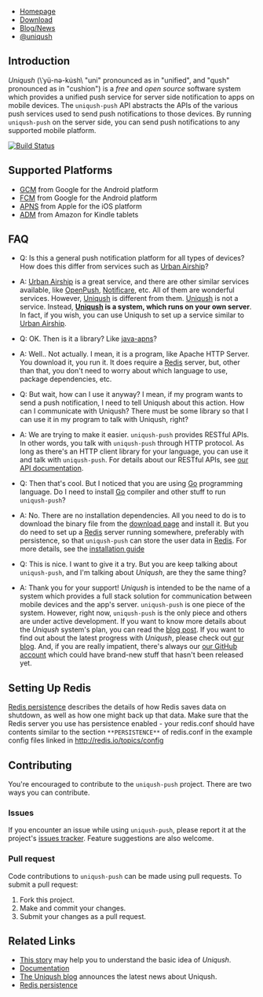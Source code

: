 - [Homepage](http://uniqush.org)
- [Download](http://uniqush.org/downloads.html)
- [Blog/News](http://blog.uniqush.org)
- [@uniqush](http://twitter.com/uniqush)

## Introduction ##

*Uniqush* (\ˈyü-nə-ku̇sh\ "uni" pronounced as in "unified", and "qush" pronounced as
in "cushion") is a _free_ and _open source_ software system which provides
a unified push service for server side notification to apps on mobile devices.
The `uniqush-push` API abstracts the APIs of the various push services used
to send push notifications to those devices. By running `uniqush-push` on the
server side, you can send push notifications to any supported mobile platform.

[![Build Status](https://travis-ci.org/uniqush/uniqush-push.svg?branch=master)](https://travis-ci.org/uniqush/uniqush-push)

## Supported Platforms ##

- [GCM](http://developer.android.com/guide/google/gcm/index.html) from Google for the Android platform
- [FCM](https://firebase.google.com/docs/cloud-messaging/) from Google for the Android platform
- [APNS](http://developer.apple.com/library/mac/#documentation/NetworkingInternet/Conceptual/RemoteNotificationsPG/ApplePushService/ApplePushService.html) from Apple for the iOS platform
- [ADM](https://developer.amazon.com/sdk/adm.html) from Amazon for Kindle tablets

## FAQ ##

- Q: Is this a general push notification platform for all types of devices? How does this differ
  from services such as [Urban Airship](http://urbanairship.com)?
- A: [Urban Airship](http://urbanairship.com) is a great service, and there are
  other similar services available, like [OpenPush](http://openpush.im/),
[Notificare](https://notifica.re/), etc. All of them are wonderful services.
However, [Uniqush](http://uniqush.org) is different from them.
[Uniqush](http://uniqush.org) is not a service. Instead,
**[Uniqush](http://uniqush.org) is a system, which runs on your own
server**. In fact, if you wish, you can use Uniqush to set up a service similar to [Urban Airship](http://urbanairship.com).

- Q: OK. Then is it a library? Like
  [java-apns](https://github.com/notnoop/java-apns)?
- A: Well.. Not actually. I mean, it is a program, like Apache HTTP Server. You download it, you run it. It does require a [Redis](http://redis.io/) server, but, other than that, you don't need to worry about which language to use, package dependencies, etc.

- Q: But wait, how can I use it anyway? I mean, if my program wants to send
  a push notification, I need to tell Uniqush about this action. How can I
  communicate with Uniqush? There must be some library so that I can use it
  in my program to talk with Uniqush, right?
- A: We are trying to make it easier. `uniqush-push` provides RESTful APIs. In
  other words, you talk with `uniqush-push` through HTTP protocol. As long as
there's an HTTP client library for your language, you can use it and talk with
`uniqush-push`. For details about our RESTful APIs, see [our API
documentation](http://uniqush.org/documentation/usage.html).

- Q: Then that's cool. But I noticed that you are using [Go](http://golang.org) programming language. Do I need to install [Go](http://golang.org) compiler and other stuff to run `uniqush-push`?
- A: No. There are no installation dependencies. All you need to do is to download the
  binary file from the [download page](http://uniqush.org/downloads.html) and
install it. But you do need to set up a [Redis](http://redis.io) server running
somewhere, preferably with persistence, so that `uniqush-push` can store the
user data in [Redis](http://redis.io). For more details, see the
[installation guide](http://uniqush.org/documentation/install.html)

- Q: This is nice. I want to give it a try. But you are keep talking about `uniqush-push`, and I'm talking about *Uniqush*, are they the same thing?
- A: Thank you for your support! *Uniqush* is intended to be the name of a
  system which provides a full stack solution for communication between mobile
devices and the app's server. `uniqush-push` is one piece of the system.
However, right now, `uniqush-push` is the only piece and others are under
active development. If you want to know more details about the *Uniqush*
system's plan, you can read the [blog
post](http://blog.uniqush.org/uniqush-after-go1.html). If you want to find out
about the latest progress with *Uniqush*, please check out [our
 blog](http://blog.uniqush.org/). And, if you are really impatient, there's
 always our [our GitHub account](http://github.com/uniqush) which could have
 brand-new stuff that hasn't been released yet.

## Setting Up Redis ##

[Redis persistence](http://redis.io/topics/persistence) describes the details
of how Redis saves data on shutdown, as well as how one might back up that
data. Make sure that the Redis server you use has persistence enabled - your
redis.conf should have contents similar to the section `**PERSISTENCE**` of
redis.conf in the example config files linked in http://redis.io/topics/config

## Contributing ##

You're encouraged to contribute to the `uniqush-push` project. There are two ways you can contribute.

### Issues ###

If you encounter an issue while using `uniqush-push`, please report it at the project's [issues tracker](https://github.com/uniqush/uniqush-push/issues). Feature suggestions are also welcome.

### Pull request ###

Code contributions to `uniqush-push` can be made using pull requests. To submit a pull request:

1. Fork this project.
2. Make and commit your changes.
3. Submit your changes as a pull request.

## Related Links ##
- [This story](http://uniqush.org/documentation/intro.html) may help you to understand
the basic idea of *Uniqush*.
- [Documentation](http://uniqush.org/documentation/index.html)
- [The Uniqush blog](http://blog.uniqush.org) announces the latest news about Uniqush.
- [Redis persistence](http://redis.io/topics/persistence)
